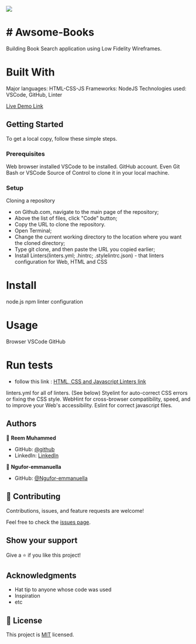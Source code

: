 ![](https://img.shields.io/badge/Microverse-blueviolet)

# # Awsome-Books
Building Book Search application using Low Fidelity Wireframes.


# Built With

Major languages: HTML-CSS-JS
Frameworks: NodeJS
Technologies used: VSCode, GitHub, Linter

[Live Demo Link](https://reemmohamedabdelfatah.github.io/Portfolio-Reem/)

## Getting Started
To get a local copy, follow these simple steps.

### Prerequisites
Web browser installed
VSCode to be installed.
GitHub account.
Even Git Bash or VSCode Source of Control to clone it in your local machine.

### Setup
Cloning a repository
* on Github.com, navigate to the main page of the repository;
* Above the list of files, click "Code" button; 
* Copy the URL to clone the repository.
* Open Terminal;
* Change the current working directory to the location where you want the cloned directory; 
* Type git clone, and then paste the URL you copied earlier; 
* Install Linters(linters.yml; .hintrc; .stylelintrc.json) - that linters configuration for Web, HTML and CSS

# Install

node.js
npm
linter configuration

# Usage

Browser
VSCode
GitHub

# Run tests

- follow this link :
 [HTML, CSS and Javascript Linters link]( https://github.com/microverseinc/linters-config/tree/master/html-css-js)

linters.yml for all of linters. (See below)
Styelint for auto-correct CSS errors or fixing the CSS style.
WebHint for cross-browser compatibility, speed, and to improve your Web's accessibility.
Eslint for correct javascript files.

## Authors

👤 **Reem Muhammed**

- GitHub: [@github](https://github.com/ReemMohamedAbdelfatah)
- LinkedIn: [LinkedIn](https://www.linkedin.com/in/reem-abd-el-fatah-a07543116)

👤 **Ngufor-emmanuella**
- GitHub: [@Ngufor-emmanuella](https://github.com/Ngufor-emmanuella) 

## 🤝 Contributing

Contributions, issues, and feature requests are welcome!

Feel free to check the [issues page](../../issues/).

## Show your support

Give a ⭐️ if you like this project!

## Acknowledgments

- Hat tip to anyone whose code was used
- Inspiration
- etc

## 📝 License

This project is [MIT](./LICENSE) licensed.
